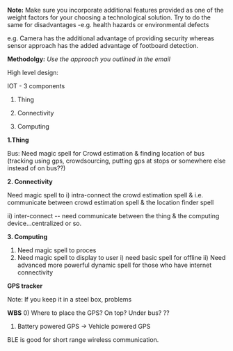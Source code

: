 **Note:** Make sure you incorporate additional features provided as one of the weight factors for your choosing a technological solution. Try to do the same for disadvantages -e.g. health hazards or environmental defects

e.g. Camera has the additional advantage of providing security whereas sensor approach has the added advantage of footboard detection. 

**Methodolgy:** *Use the approach you outlined in the email*

High level design:

IOT - 3 components

1. Thing

2. Connectivity 

3. Computing

**1.Thing**

Bus:
Need magic spell for Crowd estimation & finding location of bus
(tracking using gps, crowdsourcing, putting gps at stops or somewhere else instead of on bus??)

**2. Connectivity** 

Need magic spell to 
i) intra-connect the crowd estimation spell & i.e. communicate between crowd estimation spell & the location finder spell

ii) inter-connect -- need communicate between the thing & the computing device...centralized or so.

**3. Computing**

1) Need magic spell to proces
2) Need magic spell to display to user
i) need basic spell for offline
ii) Need advanced more powerful dynamic spell for those who have internet connectivity




**GPS tracker**

Note: If you keep it in a steel box, problems

**WBS**
0) Where to place the GPS? On top? Under bus? ??
1) Battery powered GPS -> Vehicle powered GPS



BLE is good for short range wireless communication.








